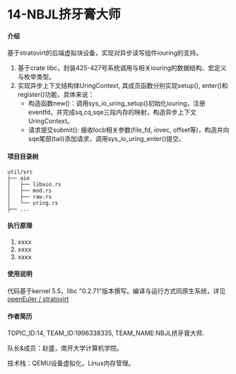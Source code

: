 # 14-NBJL挤牙膏大师

#### 介绍
基于stratovirt的后端虚拟块设备，实现对异步读写组件iouring的支持。
1. 基于crate libc，封装425-427号系统调用与相关iouring的数据结构、宏定义与枚举类型。
2. 实现异步上下文结构体UringContext, 其成员函数分别实现setup(), enter()和register()功能，具体来说：
    - 构造函数new()：调用sys_io_uring_setup()初始化iouring，注册eventfd，并完成sq,cq,sqe三段内存的映射，构造异步上下文UringContext。
    - 请求提交submit(): 接收Iocb相关参数(file_fd, iovec, offset等)，构造并向sqe尾部(tail)添加请求，调用sys_io_uring_enter()提交。 

#### 项目目录树

```
util/src
├── aio
│   ├── libaio.rs
│   ├── mod.rs
│   ├── raw.rs
│   └── uring.rs
├── ...
```


#### 执行原理

1.  xxxx
2.  xxxx
3.  xxxx

#### 使用说明
代码基于kernel 5.5，libc "0.2.71"版本撰写。编译与运行方式同原生系统，详见[openEuler / stratovirt](https://gitee.com/openeuler/stratovirt)

#### 作者简历
TOPIC_ID:14, TEAM_ID:1996338335, TEAM_NAME:NBJL挤牙膏大师.

队长&成员：赵盛，南开大学计算机学院。

技术栈：QEMU设备虚拟化，Linux内存管理。

